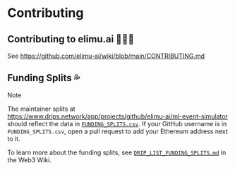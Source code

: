 # Contributing

## Contributing to elimu.ai 👩🏽‍💻

See https://github.com/elimu-ai/wiki/blob/main/CONTRIBUTING.md

## Funding Splits 💦

> [!NOTE]
> The maintainer splits at https://www.drips.network/app/projects/github/elimu-ai/ml-event-simulator should reflect the data in [`FUNDING_SPLITS.csv`](FUNDING_SPLITS.csv). If your GitHub username is in `FUNDING_SPLITS.csv`, open a pull request to add your Ethereum address next to it.

To learn more about the funding splits, see [`DRIP_LIST_FUNDING_SPLITS.md`](https://github.com/elimu-ai/web3-wiki/blob/main/DRIP_LIST_FUNDING_SPLITS.md) in the Web3 Wiki.
